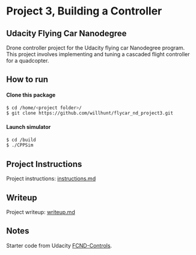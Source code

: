 # Project 3, Building a Controller
## Udacity Flying Car Nanodegree
Drone controller project for the Udacity flying car Nanodegree program. This project involves implementing and tuning a cascaded flight controller for a quadcopter.

## How to run
#### Clone this package
```sh
$ cd /home/<project folder>/ 
$ git clone https://github.com/willhunt/flycar_nd_project3.git
```

#### Launch simulator
```sh
$ cd /build
$ ./CPPSim
```

## Project Instructions
Project instructions: [instructions.md](https://github.com/willhunt/flycar_nd_project3/instructions.md)

## Writeup
Project writeup: [writeup.md](https://github.com/willhunt/flycar_nd_project3/writeup.md)

## Notes
Starter code from Udacity [FCND-Controls](https://github.com/udacity/FCND-Controls-CPP).